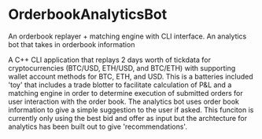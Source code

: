 # OrderbookAnalyticsBot
An orderbook replayer + matching engine with CLI interface. An analytics bot that takes in orderbook information

A C++ CLI application that replays 2 days worth of tickdata for  cryptocurrencies (BTC/USD, ETH/USD, and BTC/ETH) with supporting wallet account methods for BTC, ETH, and USD. This is a batteries included 'toy' that includes a trade blotter to facilitate calculation of P&L and a matching engine in order to determine execution of submitted orders for user interaction with the order book. The analytics bot uses order book information to give a simple suggestion to the user if asked. This funciton is currently only using the best bid and offer as input but the archtecture for analytics has been built out to give 'recommendations'.
